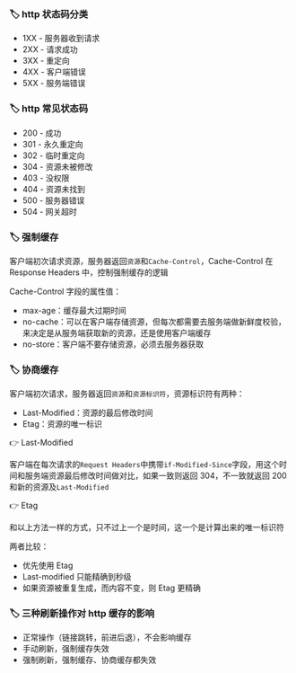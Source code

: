 
### 🏷️ http 状态码分类

- 1XX - 服务器收到请求
- 2XX - 请求成功
- 3XX - 重定向
- 4XX - 客户端错误
- 5XX - 服务端错误

### 🏷️ http 常见状态码

- 200 - 成功
- 301 - 永久重定向
- 302 - 临时重定向
- 304 - 资源未被修改
- 403 - 没权限
- 404 - 资源未找到
- 500 - 服务器错误
- 504 - 网关超时

### 🏷️ 强制缓存

客户端初次请求资源，服务器返回`资源`和`Cache-Control`，Cache-Control 在 Response Headers 中，控制强制缓存的逻辑

Cache-Control 字段的属性值：

- max-age：缓存最大过期时间
- no-cache：可以在客户端存储资源，但每次都需要去服务端做新鲜度校验，来决定是从服务端获取新的资源，还是使用客户端缓存
- no-store：客户端不要存储资源，必须去服务器获取

### 🏷️ 协商缓存

客户端初次请求，服务器返回`资源`和`资源标识符`，资源标识符有两种：

- Last-Modified：资源的最后修改时间
- Etag：资源的唯一标识

👉 Last-Modified

客户端在每次请求的`Request Headers`中携带`if-Modified-Since`字段，用这个时间和服务端资源最后修改时间做对比，如果一致则返回 304，不一致就返回 200 和新的资源及`Last-Modified`

👉 Etag

和以上方法一样的方式，只不过上一个是时间，这一个是计算出来的唯一标识符

两者比较：

- 优先使用 Etag
- Last-modified 只能精确到秒级
- 如果资源被重复生成，而内容不变，则 Etag 更精确

### 🏷️ 三种刷新操作对 http 缓存的影响

- 正常操作（链接跳转，前进后退），不会影响缓存
- 手动刷新，强制缓存失效
- 强制刷新，强制缓存、协商缓存都失效
